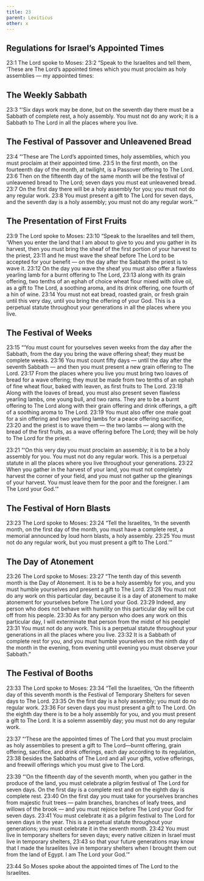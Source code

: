 ```yaml
---
title: 23
parent: Leviticus
other: x
---
```



## Regulations for Israel’s Appointed Times

<a name="23:1">23:1</a> The Lord spoke to Moses: <a name="23:2">23:2</a> “Speak to the Israelites and tell them, ‘These are The Lord’s appointed times which you must proclaim as holy assemblies — my appointed times:

## The Weekly Sabbath

<a name="23:3">23:3</a> “‘Six days work may be done, but on the seventh day there must be a Sabbath of complete rest, a holy assembly. You must not do any work; it is a Sabbath to The Lord in all the places where you live.

## The Festival of Passover and Unleavened Bread

<a name="23:4">23:4</a> “‘These are The Lord’s appointed times, holy assemblies, which you must proclaim at their appointed time. <a name="23:5">23:5</a> In the first month, on the fourteenth day of the month, at twilight, is a Passover offering to The Lord. <a name="23:6">23:6</a> Then on the fifteenth day of the same month will be the festival of unleavened bread to The Lord; seven days you must eat unleavened bread. <a name="23:7">23:7</a> On the first day there will be a holy assembly for you; you must not do any regular work. <a name="23:8">23:8</a> You must present a gift to The Lord for seven days, and the seventh day is a holy assembly; you must not do any regular work.’”

## The Presentation of First Fruits

<a name="23:9">23:9</a> The Lord spoke to Moses: <a name="23:10">23:10</a> “Speak to the Israelites and tell them, ‘When you enter the land that I am about to give to you and you gather in its harvest, then you must bring the sheaf of the first portion of your harvest to the priest, <a name="23:11">23:11</a> and he must wave the sheaf before The Lord to be accepted for your benefit — on the day after the Sabbath the priest is to wave it. <a name="23:12">23:12</a> On the day you wave the sheaf you must also offer a flawless yearling lamb for a burnt offering to The Lord, <a name="23:13">23:13</a> along with its grain offering, two tenths of an ephah of choice wheat flour mixed with olive oil, as a gift to The Lord, a soothing aroma, and its drink offering, one fourth of a hin of wine. <a name="23:14">23:14</a> You must not eat bread, roasted grain, or fresh grain until this very day, until you bring the offering of your God. This is a perpetual statute throughout your generations in all the places where you live.

## The Festival of Weeks

<a name="23:15">23:15</a> “‘You must count for yourselves seven weeks from the day after the Sabbath, from the day you bring the wave offering sheaf; they must be complete weeks. <a name="23:16">23:16</a> You must count fifty days — until the day after the seventh Sabbath — and then you must present a new grain offering to The Lord. <a name="23:17">23:17</a> From the places where you live you must bring two loaves of bread for a wave offering; they must be made from two tenths of an ephah of fine wheat flour, baked with leaven, as first fruits to The Lord. <a name="23:18">23:18</a> Along with the loaves of bread, you must also present seven flawless yearling lambs, one young bull, and two rams. They are to be a burnt offering to The Lord along with their grain offering and drink offerings, a gift of a soothing aroma to The Lord. <a name="23:19">23:19</a> You must also offer one male goat for a sin offering and two yearling lambs for a peace offering sacrifice, <a name="23:20">23:20</a> and the priest is to wave them — the two lambs — along with the bread of the first fruits, as a wave offering before The Lord; they will be holy to The Lord for the priest.

<a name="23:21">23:21</a> “‘On this very day you must proclaim an assembly; it is to be a holy assembly for you. You must not do any regular work. This is a perpetual statute in all the places where you live throughout your generations. <a name="23:22">23:22</a> When you gather in the harvest of your land, you must not completely harvest the corner of your field, and you must not gather up the gleanings of your harvest. You must leave them for the poor and the foreigner. I am The Lord your God.’”

## The Festival of Horn Blasts

<a name="23:23">23:23</a> The Lord spoke to Moses: <a name="23:24">23:24</a> “Tell the Israelites, ‘In the seventh month, on the first day of the month, you must have a complete rest, a memorial announced by loud horn blasts, a holy assembly. <a name="23:25">23:25</a> You must not do any regular work, but you must present a gift to The Lord.’”

## The Day of Atonement

<a name="23:26">23:26</a> The Lord spoke to Moses: <a name="23:27">23:27</a> “The tenth day of this seventh month is the Day of Atonement. It is to be a holy assembly for you, and you must humble yourselves and present a gift to The Lord. <a name="23:28">23:28</a> You must not do any work on this particular day, because it is a day of atonement to make atonement for yourselves before The Lord your God. <a name="23:29">23:29</a> Indeed, any person who does not behave with humility on this particular day will be cut off from his people. <a name="23:30">23:30</a> As for any person who does any work on this particular day, I will exterminate that person from the midst of his people! <a name="23:31">23:31</a> You must not do any work. This is a perpetual statute throughout your generations in all the places where you live. <a name="23:32">23:32</a> It is a Sabbath of complete rest for you, and you must humble yourselves on the ninth day of the month in the evening, from evening until evening you must observe your Sabbath.”

## The Festival of Booths

<a name="23:33">23:33</a> The Lord spoke to Moses: <a name="23:34">23:34</a> “Tell the Israelites, ‘On the fifteenth day of this seventh month is the Festival of Temporary Shelters for seven days to The Lord. <a name="23:35">23:35</a> On the first day is a holy assembly; you must do no regular work. <a name="23:36">23:36</a> For seven days you must present a gift to The Lord. On the eighth day there is to be a holy assembly for you, and you must present a gift to The Lord. It is a solemn assembly day; you must not do any regular work.

<a name="23:37">23:37</a> “‘These are the appointed times of The Lord that you must proclaim as holy assemblies to present a gift to The Lord—burnt offering, grain offering, sacrifice, and drink offerings, each day according to its regulation, <a name="23:38">23:38</a> besides the Sabbaths of The Lord and all your gifts, votive offerings, and freewill offerings which you must give to The Lord.

<a name="23:39">23:39</a> “‘On the fifteenth day of the seventh month, when you gather in the produce of the land, you must celebrate a pilgrim festival of The Lord for seven days. On the first day is a complete rest and on the eighth day is complete rest. <a name="23:40">23:40</a> On the first day you must take for yourselves branches from majestic fruit trees — palm branches, branches of leafy trees, and willows of the brook — and you must rejoice before The Lord your God for seven days. <a name="23:41">23:41</a> You must celebrate it as a pilgrim festival to The Lord for seven days in the year. This is a perpetual statute throughout your generations; you must celebrate it in the seventh month. <a name="23:42">23:42</a> You must live in temporary shelters for seven days; every native citizen in Israel must live in temporary shelters, <a name="23:43">23:43</a> so that your future generations may know that I made the Israelites live in temporary shelters when I brought them out from the land of Egypt. I am The Lord your God.’”

<a name="23:44">23:44</a> So Moses spoke about the appointed times of The Lord to the Israelites.